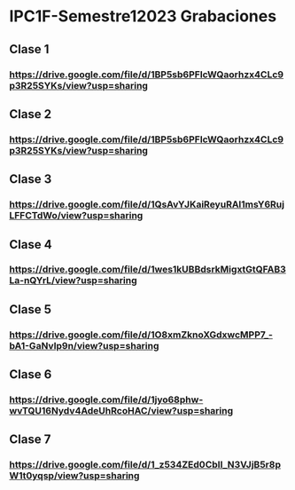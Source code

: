 # IPC1F-Semestre12023 Grabaciones
## Clase 1
### https://drive.google.com/file/d/1BP5sb6PFIcWQaorhzx4CLc9p3R25SYKs/view?usp=sharing

## Clase 2
### https://drive.google.com/file/d/1BP5sb6PFIcWQaorhzx4CLc9p3R25SYKs/view?usp=sharing

## Clase 3
### https://drive.google.com/file/d/1QsAvYJKaiReyuRAl1msY6RujLFFCTdWo/view?usp=sharing

## Clase 4
### https://drive.google.com/file/d/1wes1kUBBdsrkMigxtGtQFAB3La-nQYrL/view?usp=sharing

## Clase 5
### https://drive.google.com/file/d/1O8xmZknoXGdxwcMPP7_-bA1-GaNvIp9n/view?usp=sharing

## Clase 6
### https://drive.google.com/file/d/1jyo68phw-wvTQU16Nydv4AdeUhRcoHAC/view?usp=sharing

## Clase 7
### https://drive.google.com/file/d/1_z534ZEd0CbIl_N3VJjB5r8pW1t0yqsp/view?usp=sharing